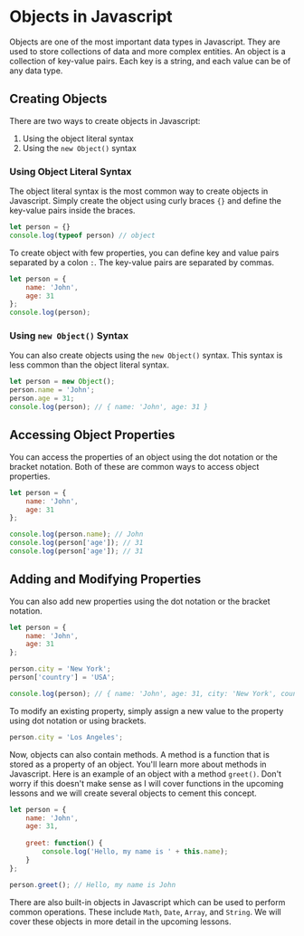 # Objects in Javascript

Objects are one of the most important data types in Javascript. They are used to store collections of data and more complex entities. An object is a collection of key-value pairs. Each key is a string, and each value can be of any data type.

## Creating Objects

There are two ways to create objects in Javascript:

1. Using the object literal syntax
2. Using the `new Object()` syntax

### Using Object Literal Syntax

The object literal syntax is the most common way to create objects in Javascript. Simply create the object using curly braces `{}` and define the key-value pairs inside the braces.

```javascript
let person = {}
console.log(typeof person) // object
```

To create object with few properties, you can define key and value pairs separated by a colon `:`. The key-value pairs are separated by commas.

```javascript
let person = {
    name: 'John',
    age: 31
};
console.log(person);
```

### Using `new Object()` Syntax

You can also create objects using the `new Object()` syntax. This syntax is less common than the object literal syntax.

```javascript
let person = new Object();
person.name = 'John';
person.age = 31;
console.log(person); // { name: 'John', age: 31 }
```

## Accessing Object Properties

You can access the properties of an object using the dot notation or the bracket notation. Both of these are common ways to access object properties.

```javascript
let person = {
    name: 'John',
    age: 31
};

console.log(person.name); // John
console.log(person['age']); // 31
console.log(person['age']); // 31
```

## Adding and Modifying Properties

You can also add new properties using the dot notation or the bracket notation.

```javascript
let person = {
    name: 'John',
    age: 31
};

person.city = 'New York';
person['country'] = 'USA';

console.log(person); // { name: 'John', age: 31, city: 'New York', country: 'USA' }
```

To modify an existing property, simply assign a new value to the property using dot notation or using brackets.

```javascript
person.city = 'Los Angeles';
```

Now, objects can also contain methods. A method is a function that is stored as a property of an object. You'll learn more about methods in Javascript. Here is an example of an object with a method `greet()`. Don't worry if this doesn't make sense as I will cover functions in the upcoming lessons and we will create several objects to cement this concept.

```javascript
let person = {
    name: 'John',
    age: 31,
    
    greet: function() {
        console.log('Hello, my name is ' + this.name);
    }
};

person.greet(); // Hello, my name is John
```

There are also built-in objects in Javascript which can be used to perform common operations. These include `Math`, `Date`, `Array`, and `String`. We will cover these objects in more detail in the upcoming lessons.